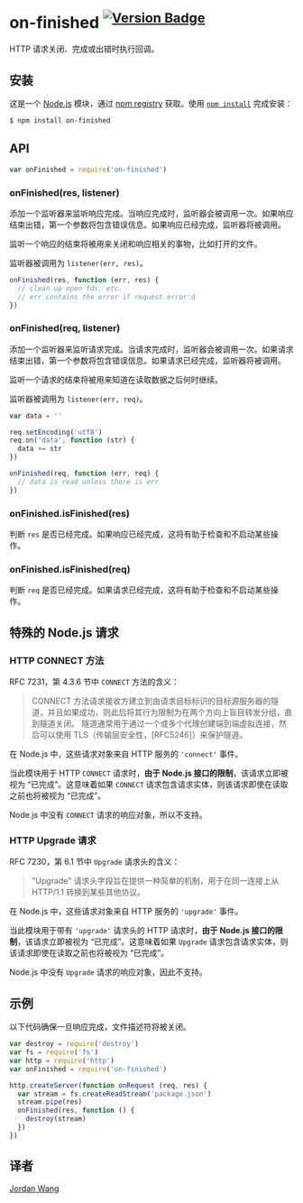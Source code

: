 # on-finished <sup>[![Version Badge](http://versionbadg.es/jshttp/on-finished.svg)](https://www.npmjs.com/package/on-finished)</sup>

HTTP 请求关闭、完成或出错时执行回调。

## 安装

这是一个 [Node.js](https://nodejs.org/en/) 模块，通过 [npm registry](https://www.npmjs.com/) 获取。使用 [`npm install`](https://docs.npmjs.com/getting-started/installing-npm-packages-locally) 完成安装：

```sh
$ npm install on-finished
```

## API

```js
var onFinished = require('on-finished')
```

### onFinished(res, listener)

添加一个监听器来监听响应完成。当响应完成时，监听器会被调用一次。如果响应结束出错，第一个参数将包含错误信息。如果响应已经完成，监听器将被调用。

监听一个响应的结束将被用来关闭和响应相关的事物，比如打开的文件。 

监听器被调用为 `listener(err, res)`。

```js
onFinished(res, function (err, res) {
  // clean up open fds, etc.
  // err contains the error if request error'd
})
```

### onFinished(req, listener)

添加一个监听器来监听请求完成。当请求完成时，监听器会被调用一次。如果请求结束出错，第一个参数将包含错误信息。如果请求已经完成，监听器将被调用。

监听一个请求的结束将被用来知道在读取数据之后何时继续。 

监听器被调用为 `listener(err, req)`。

```js
var data = ''

req.setEncoding('utf8')
req.on('data', function (str) {
  data += str
})

onFinished(req, function (err, req) {
  // data is read unless there is err
})
```

### onFinished.isFinished(res)

判断 `res` 是否已经完成。如果响应已经完成，这将有助于检查和不启动某些操作。

### onFinished.isFinished(req)

判断 `req` 是否已经完成。如果请求已经完成，这将有助于检查和不启动某些操作。

## 特殊的 Node.js 请求

### HTTP CONNECT 方法

RFC 7231，第 4.3.6 节中 `CONNECT` 方法的含义：

> CONNECT 方法请求接收方建立到由请求目标标识的目标源服务器的隧道，并且如果成功，则此后将其行为限制为在两个方向上盲目转发分组，直到隧道关闭。 隧道通常用于通过一个或多个代理创建端到端虚拟连接，然后可以使用 TLS（传输层安全性，[RFC5246]）来保护隧道。

在 Node.js 中，这些请求对象来自 HTTP 服务的 `'connect'` 事件。

当此模块用于 HTTP `CONNECT` 请求时，**由于 Node.js 接口的限制**，该请求立即被视为 “已完成”。这意味着如果 `CONNECT` 请求包含请求实体，则该请求即使在读取之前也将被视为 “已完成”。

Node.js 中没有 `CONNECT` 请求的响应对象，所以不支持。

### HTTP Upgrade 请求

RFC 7230，第 6.1 节中 `Upgrade` 请求头的含义：

> "Upgrade" 请求头字段旨在提供一种简单的机制，用于在同一连接上从 HTTP/1.1 转换到某些其他协议。

在 Node.js 中，这些请求对象来自 HTTP 服务的 `'upgrade'` 事件。

当此模块用于带有 `'upgrade'` 请求头的 HTTP 请求时，**由于 Node.js 接口的限制**，该请求立即被视为 “已完成”。这意味着如果 `Upgrade` 请求包含请求实体，则该请求即使在读取之前也将被视为 “已完成”。

Node.js 中没有 `Upgrade` 请求的响应对象，因此不支持。

## 示例

以下代码确保一旦响应完成，文件描述符将被关闭。

```js
var destroy = require('destroy')
var fs = require('fs')
var http = require('http')
var onFinished = require('on-finished')

http.createServer(function onRequest (req, res) {
  var stream = fs.createReadStream('package.json')
  stream.pipe(res)
  onFinished(res, function () {
    destroy(stream)
  })
})
```

## 译者

[Jordan Wang](https://github.com/mingmingwon/)
